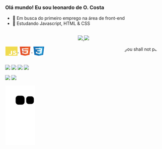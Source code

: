 ### Olá mundo! Eu sou leonardo de O. Costa

- 🔭 Em busca do primeiro emprego na área de front-end
- 🌱 Estudando Javascript, HTML & CSS 

##

<div align="center">
  <a href="https://github.com/leooliveira95">
  <img height="170em" src="https://github-readme-stats.vercel.app/api?username=leooliveira95&show_icons=true&theme=dracula&include_all_commits=true&count_private=true"/>
  <img height="170em" src="https://github-readme-stats.vercel.app/api/top-langs/?username=leooliveira95&layout=compact&langs_count=7&theme=dracula"/>
</div>
  
  <div style="display: inline_block"><br>
  <img align="center" alt="leo-Js" height="30" width="40" src="https://raw.githubusercontent.com/devicons/devicon/master/icons/javascript/javascript-plain.svg">
  <img align="center" alt="leo-HTML" height="30" width="40" src="https://raw.githubusercontent.com/devicons/devicon/master/icons/html5/html5-original.svg">
  <img align="center" alt="leo-CSS" height="30" width="40" src="https://raw.githubusercontent.com/devicons/devicon/master/icons/css3/css3-original.svg">
  <img align="right" alt="you shall not pass" height="150" style="border-radius:50px;" src="https://i.pinimg.com/originals/20/67/af/2067afdcd5975b4ebb396a1f6818c94a.jpg">
</div>
  
##
  
<div> 

  <a href="https://www.linkedin.com/in/leonardo-de-oliveira-costa-8a65a5114/" target="_blank"><img src="https://img.shields.io/badge/-LinkedIn-%230077B5?style=for-the-badge&logo=linkedin&logoColor=white" target="_blank"></a> 
 <a href="https://api.whatsapp.com/send?phone=5511974903547" target="_blank"><img src="https://img.shields.io/badge/WhatsApp-25D366?style=for-the-badge&logo=whatsapp&logoColor=white" target="_blank"></a> 
  <a href = "mailto:leodeoliveira95@gmail.com"><img src="https://img.shields.io/badge/Gmail-D14836?style=for-the-badge&logo=gmail&logoColor=white" target="_blank"></a>
  <a href="https://t.me/Leonardoocosta" target="_blank"><img src="https://img.shields.io/badge/Telegram-2CA5E0?style=for-the-badge&logo=telegram&logoColor=white" target="_blank"></a> 

  <a href="https://discord.gg/r6hBjDem" target="_blank"><img src="https://img.shields.io/badge/Discord-7289DA?style=for-the-badge&logo=discord&logoColor=white" target="_blank"></a>
   <a href="https://www.instagram.com/leonardo_oliveira95/" target="_blank"><img src="https://img.shields.io/badge/-Instagram-%23E4405F?style=for-the-badge&logo=instagram&logoColor=white" target="_blank"></a> 
</div>  
  
![Snake animation](https://github.com/leooliveira95/leooliveira95/blob/output/github-contribution-grid-snake.svg)

  

  
  
